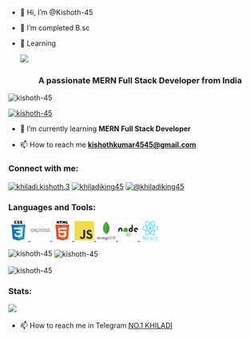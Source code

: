 - 👋 Hi, I’m @Kishoth-45

- 🌱 I’m completed B.sc

- 🎡 Learning


  <img src="https://telegra.ph/file/12e627baeaf78ac4eff5b.jpg">
 
  <h3 align="center">A passionate MERN Full Stack Developer from India</h3>

<p align="left"> <img src="https://komarev.com/ghpvc/?username=kishoth-45&label=Profile%20views&color=0e75b6&style=flat" alt="kishoth-45" /> </p>

<p align="left"> <a href="https://github.com/ryo-ma/github-profile-trophy"><img src="https://github-profile-trophy.vercel.app/?username=kishoth-45" alt="kishoth-45" /></a> </p>

- 🌱 I’m currently learning **MERN Full Stack Developer**

- 📫 How to reach me **kishothkumar4545@gmail.com**

<h3 align="left">Connect with me:</h3>
<p align="left">
<a href="https://fb.com/khiladi.kishoth.3" target="blank"><img align="center" src="https://raw.githubusercontent.com/rahuldkjain/github-profile-readme-generator/master/src/images/icons/Social/facebook.svg" alt="khiladi.kishoth.3" height="30" width="40" /></a>
<a href="https://instagram.com/khiladiking45" target="blank"><img align="center" src="https://raw.githubusercontent.com/rahuldkjain/github-profile-readme-generator/master/src/images/icons/Social/instagram.svg" alt="khiladiking45" height="30" width="40" /></a>
<a href="https://www.youtube.com/c/@khiladiking45" target="blank"><img align="center" src="https://raw.githubusercontent.com/rahuldkjain/github-profile-readme-generator/master/src/images/icons/Social/youtube.svg" alt="@khiladiking45" height="30" width="40" /></a>
</p>

<h3 align="left">Languages and Tools:</h3>
<p align="left"> <a href="https://www.w3schools.com/css/" target="_blank" rel="noreferrer"> <img src="https://raw.githubusercontent.com/devicons/devicon/master/icons/css3/css3-original-wordmark.svg" alt="css3" width="40" height="40"/> </a> <a href="https://expressjs.com" target="_blank" rel="noreferrer"> <img src="https://raw.githubusercontent.com/devicons/devicon/master/icons/express/express-original-wordmark.svg" alt="express" width="40" height="40"/> </a> <a href="https://www.w3.org/html/" target="_blank" rel="noreferrer"> <img src="https://raw.githubusercontent.com/devicons/devicon/master/icons/html5/html5-original-wordmark.svg" alt="html5" width="40" height="40"/> </a> <a href="https://developer.mozilla.org/en-US/docs/Web/JavaScript" target="_blank" rel="noreferrer"> <img src="https://raw.githubusercontent.com/devicons/devicon/master/icons/javascript/javascript-original.svg" alt="javascript" width="40" height="40"/> </a> <a href="https://www.mongodb.com/" target="_blank" rel="noreferrer"> <img src="https://raw.githubusercontent.com/devicons/devicon/master/icons/mongodb/mongodb-original-wordmark.svg" alt="mongodb" width="40" height="40"/> </a> <a href="https://nodejs.org" target="_blank" rel="noreferrer"> <img src="https://raw.githubusercontent.com/devicons/devicon/master/icons/nodejs/nodejs-original-wordmark.svg" alt="nodejs" width="40" height="40"/> </a> <a href="https://reactjs.org/" target="_blank" rel="noreferrer"> <img src="https://raw.githubusercontent.com/devicons/devicon/master/icons/react/react-original-wordmark.svg" alt="react" width="40" height="40"/> </a> </p>

<p><img align="left" src="https://github-readme-stats.vercel.app/api/top-langs?username=kishoth-45&show_icons=true&locale=en&layout=compact" alt="kishoth-45" /></p>

<p>&nbsp;<img align="center" src="https://github-readme-stats.vercel.app/api?username=kishoth-45&show_icons=true&locale=en" alt="kishoth-45" /></p>

<p><img align="center" src="https://github-readme-streak-stats.herokuapp.com/?user=kishoth-45&" alt="kishoth-45" /></p>

  
### Stats:
<p>
    <img src="https://github-readme-stats.vercel.app/api?username=Kishoth-45&hide=contribs,prs&show_icons=true&hide_border=true&title_color=000" />
</p>

</details>

- 📫 How to reach me in Telegram [NO.1 KHILADI](https://t.me/khiladiking45)

<!---
Kishoth-45/Kishoth-45 is a ✨ special ✨ repository because its `README.md` (this file) appears on your GitHub profile.
You can click the Preview link to take a look at your changes.
--->
